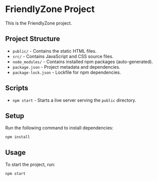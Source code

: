 # FriendlyZone Project

This is the FriendlyZone project.

## Project Structure

- `public/` - Contains the static HTML files.
- `src/` - Contains JavaScript and CSS source files.
- `node_modules/` - Contains installed npm packages (auto-generated).
- `package.json` - Project metadata and dependencies.
- `package-lock.json` - Lockfile for npm dependencies.

## Scripts

- `npm start` - Starts a live server serving the `public` directory.

## Setup

Run the following command to install dependencies:

```
npm install
```

## Usage

To start the project, run:

```
npm start
